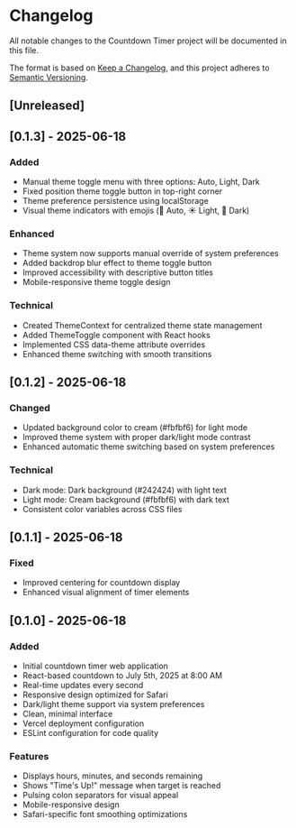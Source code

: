 # Changelog

All notable changes to the Countdown Timer project will be documented in this file.

The format is based on [Keep a Changelog](https://keepachangelog.com/en/1.0.0/),
and this project adheres to [Semantic Versioning](https://semver.org/spec/v2.0.0.html).

## [Unreleased]

## [0.1.3] - 2025-06-18

### Added
- Manual theme toggle menu with three options: Auto, Light, Dark
- Fixed position theme toggle button in top-right corner
- Theme preference persistence using localStorage
- Visual theme indicators with emojis (🔄 Auto, ☀️ Light, 🌙 Dark)

### Enhanced
- Theme system now supports manual override of system preferences
- Added backdrop blur effect to theme toggle button
- Improved accessibility with descriptive button titles
- Mobile-responsive theme toggle design

### Technical
- Created ThemeContext for centralized theme state management
- Added ThemeToggle component with React hooks
- Implemented CSS data-theme attribute overrides
- Enhanced theme switching with smooth transitions

## [0.1.2] - 2025-06-18

### Changed
- Updated background color to cream (#fbfbf6) for light mode
- Improved theme system with proper dark/light mode contrast
- Enhanced automatic theme switching based on system preferences

### Technical
- Dark mode: Dark background (#242424) with light text
- Light mode: Cream background (#fbfbf6) with dark text
- Consistent color variables across CSS files

## [0.1.1] - 2025-06-18

### Fixed
- Improved centering for countdown display
- Enhanced visual alignment of timer elements

## [0.1.0] - 2025-06-18

### Added
- Initial countdown timer web application
- React-based countdown to July 5th, 2025 at 8:00 AM
- Real-time updates every second
- Responsive design optimized for Safari
- Dark/light theme support via system preferences
- Clean, minimal interface
- Vercel deployment configuration
- ESLint configuration for code quality

### Features
- Displays hours, minutes, and seconds remaining
- Shows "Time's Up!" message when target is reached
- Pulsing colon separators for visual appeal
- Mobile-responsive design
- Safari-specific font smoothing optimizations